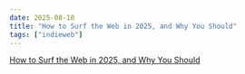 ```yaml
---
date: 2025-08-18
title: "How to Surf the Web in 2025, and Why You Should"
tags: ["indieweb"]
---
```


[How to Surf the Web in 2025, and Why You Should](https://www.raptitude.com/2025/06/how-to-surf-the-web-in-2025-and-why-you-should/)
